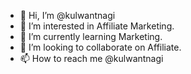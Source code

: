 - 👋 Hi, I’m @kulwantnagi
- 👀 I’m interested in Affiliate Marketing.
- 🌱 I’m currently learning Marketing.
- 💞️ I’m looking to collaborate on Affiliate.
- 📫 How to reach me @kulwantnagi

<!---
kulwantnagi/kulwantnagi is a ✨ special ✨ repository because its `README.md` (this file) appears on your GitHub profile.
You can click the Preview link to take a look at your changes.
--->
